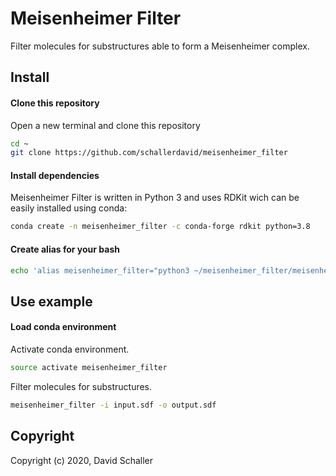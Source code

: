 # Meisenheimer Filter
Filter molecules for substructures able to form a Meisenheimer complex.

## Install

#### Clone this repository

Open a new terminal and clone this repository
```bash
cd ~
git clone https://github.com/schallerdavid/meisenheimer_filter
```

#### Install dependencies

Meisenheimer Filter is written in Python 3 and uses RDKit wich can be easily installed using conda:

```bash
conda create -n meisenheimer_filter -c conda-forge rdkit python=3.8
```

#### Create alias for your bash

```bash
echo 'alias meisenheimer_filter="python3 ~/meisenheimer_filter/meisenheimer_filter.py"' >> ~/.bashrc
```

## Use example

#### Load conda environment

Activate conda environment.
```bash
source activate meisenheimer_filter
```

Filter molecules for substructures.
```bash
meisenheimer_filter -i input.sdf -o output.sdf
```

## Copyright

Copyright (c) 2020, David Schaller
